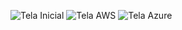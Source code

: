 ![Tela Inicial](https://github.com/euumarcel0/Terraform-API/assets/134961569/a6b8eb62-43be-4853-8806-4472893e38cd)
![Tela AWS](https://github.com/euumarcel0/Terraform-API/assets/134961569/e3d39d47-93ea-41d0-90f4-4e065deb74df)
![Tela Azure](https://github.com/euumarcel0/Terraform-API/assets/134961569/45c5938c-c0f3-43dc-899c-4d7036278f41)

